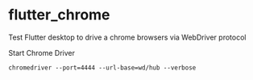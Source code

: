 # flutter_chrome

Test Flutter desktop to drive a chrome browsers via WebDriver protocol

Start Chrome Driver
```
chromedriver --port=4444 --url-base=wd/hub --verbose
```
